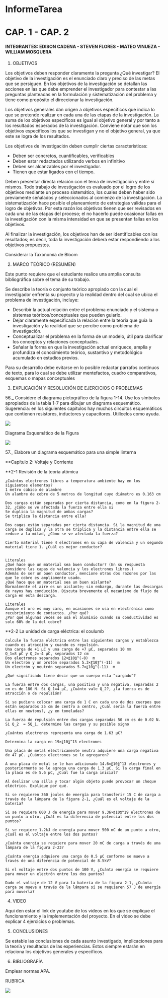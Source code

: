 # InformeTarea

# CAP. 1 - CAP. 2

#### INTEGRANTES: EDISON CADENA - STEVEN FLORES - MATEO VINUEZA - WILLIAM MOSQUERA

1. OBJETIVOS

Los objetivos deben responder claramente la pregunta ¿Qué investigar? 
El objetivo de la investigación es el enunciado claro y preciso de las metas que se persiguen. En los objetivos de la investigación se detallan las acciones en las que debe emprender el investigador para contestar a las preguntas planteadas en la formulación y sistematización del problema y tiene como propósito el direccionar la investigación. 

Los objetivos generales dan origen a objetivos específicos que indica lo que se pretende realizar en cada una de las etapas de la investigación. La suma de los objetivos específicos es igual al objetivo general y por tanto a los resultados esperados de la investigación. Conviene notar que son los objetivos específicos los que se investigan y no el objetivo general, ya que este se logra de los resultados. 

Los objetivos de investigación deben cumplir ciertas características: 
* Deben ser concretos, cuantificables, verificables 
* Deben estar redactados utilizando verbos en infinitivo 
* Deben ser alcanzables por el investigador. 
* Tienen que estar ligados con el tiempo. 


Deben presentar directa relación con el tema de investigación y entre sí mismos. Todo trabajo de investigación es evaluado por el logro de los objetivos mediante un proceso sistemático, los cuales deben haber sido previamente señalados y seleccionados al comienzo de la investigación. La sistematización hace posible el planeamiento de estrategias válidas para el logro de objetivos. Por esta razón los objetivos tienen que ser revisados en cada una de las etapas del proceso; el no hacerlo puede ocasionar fallas en la investigación con la misma intensidad en que se presentan fallas en los objetivos. 

Al finalizar la investigación, los objetivos han de ser identificables con los resultados; es decir, toda la investigación deberá estar respondiendo a los objetivos propuestos. 

Considerar la Taxonomía de Bloom

2. MARCO TEÓRICO (RESUMEN)

Este punto requiere que el estudiante realice una amplia consulta bibliográfica sobre el tema de su trabajo.

Se describe la teoría o conjunto teórico apropiado con la cual el investigador enfrenta su proyecto y la realidad dentro del cual se ubica el problema de investigación, incluye:
* Describir la actual relación entre el problema enunciado y el sistema o sistemas teóricos/conceptuales que pueden guiarlo.
* Dejar claramente especificada la relación entre la teoría que guía la investigación y la realidad que se percibe como problema de investigación.
* Conceptualizar el problema en la forma de un modelo, útil para clarificar los conceptos y relaciones conceptuales.
* Señalar la forma en que la investigación actual enriquece, amplía y profundiza el conocimiento teórico, sustantivo y metodológico acumulado en estudios previos.

Para su desarrollo debe evitarse en lo posible redactar párrafos continuos de texto, para lo cual se debe utilizar  mentefactos, cuadro comparativos, esquemas o mapas conceptuales

3. EXPLICACIÓN Y RESOLUCIÓN DE EJERCICIOS O PROBLEMAS

56._ Considere el diagrama pictográfico de la figura 1-14. Use los símbolos apropiados de la tabla 1-7 para dibujar un diagrama esquemático. Sugerencia: en los siguientes capítulos hay muchos circuitos esquemáticos que contienen resistores, inductores y capacitores. Utilícelos como ayuda.

![](https://github.com/eddy90cg/Tarea_1/blob/main/Anexos/Fig.1-14.png)

Diagrama Esquemático de la Figura

![](https://github.com/eddy90cg/Tarea_1/blob/main/Anexos/Diagrama_Ejer_56.png)

57._ Elabore un diagrama esquemático para una simple linterna

**Capítulo 2: Voltaje y Corriente

**2-1 Revisión de la teoría atómica

	¿Cuántos electrones libres a temperatura ambiente hay en los siguientes elementos?
	1 metro cúbico de alambre
	Un alambre de cobre de 5 metros de longitud cuyo diámetro es 0.163 cm

	Dos cargas están separadas por cierta distancia, como en la figura 2-32, ¿Cómo se ve afectada la fuerza entre ella si
	Se duplica la magnitud de ambas cargas?
	Se triplica la distancia entre ella?

	Dos cagas están separadas por cierta distancia. Si la magnitud de una carga se duplica y la otra se triplica y la distancia entre ella se reduce a la mitad, ¿Cómo se ve afectada la fuerza?

	Cierto material tiene 4 electrones en su capa de valencia y un segundo material tiene 1. ¿Cuál es mejor conductor?


	Literales
	¿Qué hace que un material sea buen conductor? (En su respuesta considere las capas de valencia y los electrones libres.)
	Además de ser un buen conductor, mencione otras dos razones por las que le cobre es ampliamente usado.
	¿Qué hace que un material sea un buen aislante?
	Normalmente el aire es un aislante; sin embargo, durante las descargas de rayos hay conducción. Discuta brevemente el mecanismo de flujo de carga en esta descarga.

	Literales
	Aunque el oro es muy caro, en ocasiones se usa en electrónica como recubrimiento de contactos. ¿Por qué?
	¿Por qué algunas veces se usa el aluminio cuando su conductividad es solo 60% de la del cobre?

**2-2 La unidad de carga eléctrica: el coulumb

	Calcule la fuerza eléctrica entre las siguientes cargas y establezca cuando es atracción y cuando es repulsión.
	Una carga de +1 μC y una carga de +7 μC, separadas 10 mm
	Q_1=8 μC y Q_2=-4 μC, separados 12 cm
	Dos electrones separados 12×〖10〗^(-8)  m
	Un electrón y un protón separados 5.3×〖10〗^(-11)  m
	Un electrón y neutrón separados 5.7×〖10〗^(-11)  m

	¿Qué significado tiene decir que un cuerpo esta “cargado”?

	La fuerza entre dos cargas, una positiva y una negativa, separadas 2 cm es de 180 N. Si Q_1=4 μC, ¿Cuánto vale Q_2?, ¿la fuerza es de atracción o de repulsión?

	Si se pudiera colocar una carga de 1 C en cada uno de dos cuerpos que están separados 25 cm de centro a centro, ¿Cuál sería la fuerza entre ellas en newtons?, ¿y en toneladas?

	La fuerza de repulsión entre dos cargas separadas 50 cm es de 0.02 N. Si Q_2  = 5Q_1, determine las cargas y su posible signo

	¿Cuántos electrones representa una carga de 1.63 μC?

	Determina la carga en 19×〖10〗^13 electrones

	Una placa de metal eléctricamente neutra adquiere una carga negativa de 47 μC. ¿Cuántos electrones se le agregaron?

	A una placa de metal se le han adicionado 14.6×〖10〗^13 electrones y posteriormente se le agrega una carga de 1.3 μC. Si la carga final en la placa es de 5.6 μC, ¿Cuál fue la carga inicial?

	Al deslizar una silla y tocar algún objeto puede provocar un choque eléctrico. Explique por qué.

	Si se requieren 360 joules de energía para transferir 15 C de carga a través de la lámpara de la figura 2-1, ¿Cuál es el voltaje de la batería?

	Si se requiere 600 J de energía para mover 9.36×〖10〗^19 electrones de un punto a otro, ¿Cuál es la diferencia de potencial entre los dos puntos?

	Si se requiere 1.2kJ de energía para mover 500 mC de un punto a otro, ¿Cuál es el voltaje entre los dos puntos?

	¿Cuánta energía se requiere para mover 20 mC de carga a través de una lámpara de la figura 2-23?

	¿Cuánta energía adquiere una carga de 0.5 μC conforme se mueve a través de una diferencia de potencial de 8.5kV?

	Si el voltaje entre dos puntos de 100 V, ¿Cuánta energía se requiere para mover un electrón entre los dos puntos?

	Dado el voltaje de 12 V para la batería de la figura 2-1, ¿Cuánta carga se mueve a través de la lámpara si se requieren 57 J de energía para moverla?


4. VIDEO

Aqui den estar el link de youtube de los videos en los que se explique el funcionamiento y la implementación del proyecto.
En el video se debe explicar 4 ejercicios o problemas.


5. CONCLUSIONES

Se estable las conclusiones de cada asunto investigado, implicaciones para la teoría y resultados de las experiencias. Estos siempre estarán en relaciona los objetivos generales y específicos.

6. BIBLIOGRAFÍA

Emplear normas APA.

RUBRICA

![](https://github.com/doalulema/InformeTarea/blob/main/Tarea.png)
